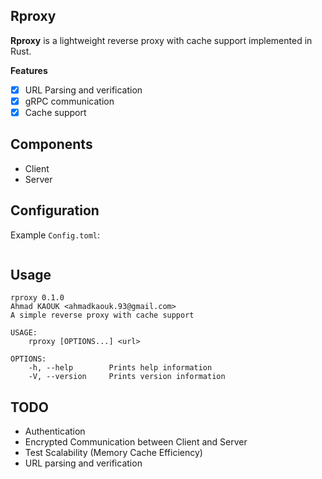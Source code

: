 ## Rproxy
**Rproxy** is a lightweight reverse proxy with cache support implemented in Rust.

**Features**
- [x] URL Parsing and verification
- [x] gRPC communication
- [x] Cache support

## Components
- Client
- Server

## Configuration
Example `Config.toml`:
```toml
```
## Usage
```
rproxy 0.1.0
Ahmad KAOUK <ahmadkaouk.93@gmail.com>
A simple reverse proxy with cache support

USAGE:
    rproxy [OPTIONS...] <url>

OPTIONS:
    -h, --help        Prints help information
    -V, --version     Prints version information
```

## TODO
- Authentication
- Encrypted Communication between Client and Server
- Test Scalability (Memory Cache Efficiency)
- URL parsing and verification